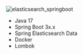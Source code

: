 

  ![elasticsearch_springboot](https://github.com/emirhan190341/elasticsearch/assets/67711815/2e071e2d-c71d-4ef8-93ce-0028ae81fe6d)


- Java 17
- Spring Boot 3x.x
- Spring Elasticsearch Data
- Docker
- Lombok
